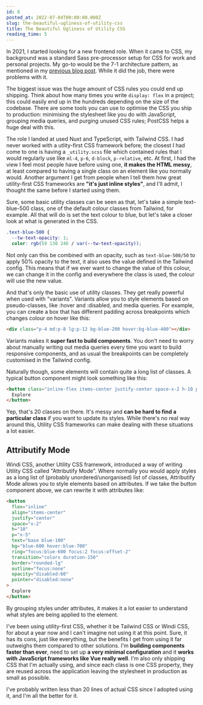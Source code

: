 ```yaml
---
id: 8
posted_at: 2022-07-04T00:00:00.000Z
slug: the-beautiful-ugliness-of-utility-css
title: The Beautiful Ugliness of Utility CSS
reading_time: 5
---
```


In 2021, I started looking for a new frontend role. When it came to CSS, my background was a standard Sass pre-processor setup for CSS for work and personal projects. My go-to would be the 7-1 architecture pattern, as mentioned in my [previous blog post](https://blog.liamsnowdon.uk/posts/using-the-7-1-pattern-for-better-sass-architecture). While it did the job, there were problems with it.

The biggest issue was the huge amount of CSS rules you could end up shipping. Think about how many times you write `display: flex` in a project; this could easily end up in the hundreds depending on the size of the codebase. There are some tools you can use to optimise the CSS you ship to production: minimising the stylesheet like you do with JavaScript, grouping media queries, and purging unused CSS rules; PostCSS helps a huge deal with this.

The role I landed at used Nuxt and TypeScript, with Tailwind CSS. I had never worked with a utlity-first CSS framework before; the closest I had come to one is having a `_utility.scss` file which contained rules that I would regularly use like `ml-4`, `p-6`, `d-block`, `p-relative`, etc. At first, I had the view I feel most people have before using one, **it makes the HTML messy**, at least compared to having a single class on an element like you normally would. Another argument I get from people when I tell them how great utility-first CSS frameworks are **"it's just inline styles"**, and I'll admit, I thought the same before I started using them.

Sure, some basic utility classes can be seen as that, let's take a simple text-blue-500 class, one of the default colour classes from Tailwind, for example. All that will do is set the text colour to blue, but let's take a closer look at what is generated in the CSS.

```css
.text-blue-500 {
  --tw-text-opacity: 1;
  color: rgb(59 130 246 / var(--tw-text-opacity));

```

Not only can this be combined with an opacity, such as `text-blue-500/50` to apply 50% opacity to the text, it also uses the value defined in the Tailwind config. This means that if we ever want to change the value of this colour, we can change it in the config and everywhere the class is used, the colour will use the new value. 

And that's only the basic use of utility classes. They get really powerful when used with "variants". Variants allow you to style elements based on pseudo-classes, like :hover and :disabled, and media queries. For example, you can create a box that has different padding across breakpoints which changes colour on hover like this:

```html
<div class="p-4 md:p-8 lg:p-12 bg-blue-200 hover:bg-blue-400"></div>
```

Variants makes it **super fast to build components**. You don't need to worry about manually writing out media queries every time you want to build responsive components, and as usual the breakpoints can be completely customised in the Tailwind config.

Naturally though, some elements will contain quite a long list of classes. A typical button component might look something like this:

```html
<button class="inline-flex items-center justify-center space-x-2 h-10 px-5 text-base text-blue-100 bg-blue-600 hover:bg-blue-700 focus:ring-blue-600 transition-colors duration-150 rounded-lg focus:outline-none focus:ring-2 focus:ring-offset-2 disabled:opacity-60 disabled:pointer-events-none">
  Explore
</button>
```

Yep, that's 20 classes on there. It's messy and **can be hard to find a particular class** if you want to update its styles. While there's no real way around this, Utility CSS frameworks can make dealing with these situations a lot easier.

## Attributify Mode

Windi CSS, another Utility CSS framework, introduced a way of writing Utility CSS called "Attributify Mode". Where normally you would apply styles as a long list of (probably unordered/unorganised) list of classes, Attributify Mode allows you to style elements based on attributes. If we take the button component above, we can rewrite it with attributes like:

```html
<button
  flex="inline"
  align="items-center"
  justify="center"
  space="x-2"
  h="10"
  p="x-5"
  text="base blue-100"
  bg="blue-600 hover:blue-700"
  ring="focus:blue-600 focus:2 focus:offset-2"
  transition="colors duration-150"
  border="rounded-lg"
  outline="focus:none"
  opacity="disabled:60"
  pointer="disabled:none"
>
  Explore
</button>
```

By grouping styles under attributes, it makes it a lot easier to understand what styles are being applied to the element.

I've been using utility-first CSS, whether it be Tailwind CSS or Windi CSS, for about a year now and I can't imagine not using it at this point. Sure, it has its cons, just like everything, but the benefits I get from using it far outweighs them compared to other solutions. I'm **building components faster than ever**, need to set up **a very minimal configuration** and it **works with JavaScript frameworks like Vue really well**. I'm also only shipping CSS that I'm actually using, and since each class is one CSS property, they are reused across the application leaving the stylesheet in production as small as possible.

I've probably written less than 20 lines of actual CSS since I adopted using it, and I'm all the better for it.
